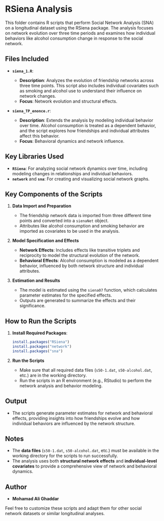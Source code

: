 # RSiena Analysis

This folder contains R scripts that perform Social Network Analysis (SNA) on a longitudinal dataset using the RSiena package. The analysis focuses on network evolution over three time periods and examines how individual behaviors like alcohol consumption change in response to the social network.

## Files Included

- **`siena_1.R`**: 
  - **Description**: Analyzes the evolution of friendship networks across three time points. This script also includes individual covariates such as smoking and alcohol use to understand their influence on network changes.
  - **Focus**: Network evolution and structural effects.

- **`siena_TP_enonce.r`**: 
  - **Description**: Extends the analysis by modeling individual behavior over time. Alcohol consumption is treated as a dependent behavior, and the script explores how friendships and individual attributes affect this behavior.
  - **Focus**: Behavioral dynamics and network influence.

## Key Libraries Used

- **`RSiena`**: For analyzing social network dynamics over time, including modeling changes in relationships and individual behaviors.
- **`network`** and **`sna`**: For creating and visualizing social network graphs.

## Key Components of the Scripts

1. **Data Import and Preparation**
   - The friendship network data is imported from three different time points and converted into a `sienaNet` object.
   - Attributes like alcohol consumption and smoking behavior are imported as covariates to be used in the analysis.

2. **Model Specification and Effects**
   - **Network Effects**: Includes effects like transitive triplets and reciprocity to model the structural evolution of the network.
   - **Behavioral Effects**: Alcohol consumption is modeled as a dependent behavior, influenced by both network structure and individual attributes.

3. **Estimation and Results**
   - The model is estimated using the `siena07` function, which calculates parameter estimates for the specified effects.
   - Outputs are generated to summarize the effects and their significance.

## How to Run the Scripts

1. **Install Required Packages**:
   ```R
   install.packages("RSiena")
   install.packages("network")
   install.packages("sna")
   ```

2. **Run the Scripts**
   - Make sure that all required data files (`s50-1.dat`, `s50-alcohol.dat`, etc.) are in the working directory.
   - Run the scripts in an R environment (e.g., RStudio) to perform the network analysis and behavior modeling.

## Output

- The scripts generate parameter estimates for network and behavioral effects, providing insights into how friendships evolve and how individual behaviors are influenced by the network structure.

## Notes

- The **data files** (`s50-1.dat`, `s50-alcohol.dat`, etc.) must be available in the working directory for the scripts to run successfully.
- The analysis uses both **structural network effects** and **individual-level covariates** to provide a comprehensive view of network and behavioral dynamics.

## Author
- **Mohamad Ali Ghaddar**

Feel free to customize these scripts and adapt them for other social network datasets or similar longitudinal analyses.

